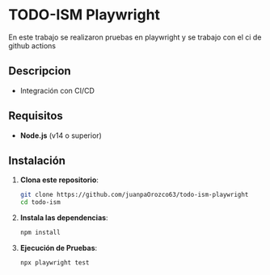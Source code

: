 # TODO-ISM Playwright
En este trabajo se realizaron pruebas en playwright y se trabajo con el ci de github actions
## Descripcion

- Integración con CI/CD

## Requisitos

- **Node.js** (v14 o superior)

## Instalación

1. **Clona este repositorio**:
   ```bash
   git clone https://github.com/juanpaOrozco63/todo-ism-playwright
   cd todo-ism

2. **Instala las dependencias**:
   ```bash
   npm install

3. **Ejecución de Pruebas**:
   ```bash
   npx playwright test

